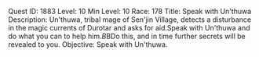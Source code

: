 Quest ID: 1883
Level: 10
Min Level: 10
Race: 178
Title: Speak with Un'thuwa
Description: Un'thuwa, tribal mage of Sen'jin Village, detects a disturbance in the magic currents of Durotar and asks for aid.Speak with Un'thuwa and do what you can to help him.$B$BDo this, and in time further secrets will be revealed to you.
Objective: Speak with Un'thuwa.

